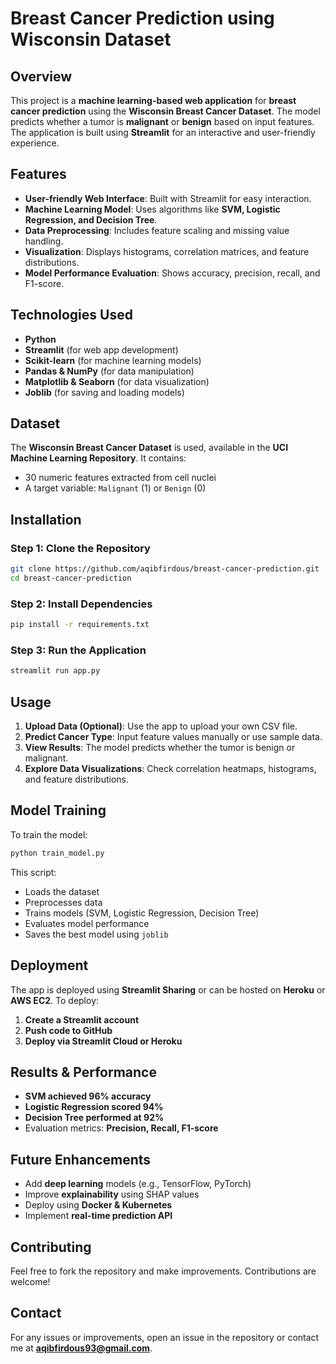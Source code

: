# Breast Cancer Prediction using Wisconsin Dataset 

## Overview
This project is a **machine learning-based web application** for **breast cancer prediction** using the **Wisconsin Breast Cancer Dataset**. The model predicts whether a tumor is **malignant** or **benign** based on input features. The application is built using **Streamlit** for an interactive and user-friendly experience.

## Features
- **User-friendly Web Interface**: Built with Streamlit for easy interaction.
- **Machine Learning Model**: Uses algorithms like **SVM, Logistic Regression, and Decision Tree**.
- **Data Preprocessing**: Includes feature scaling and missing value handling.
- **Visualization**: Displays histograms, correlation matrices, and feature distributions.
- **Model Performance Evaluation**: Shows accuracy, precision, recall, and F1-score.

## Technologies Used
- **Python**
- **Streamlit** (for web app development)
- **Scikit-learn** (for machine learning models)
- **Pandas & NumPy** (for data manipulation)
- **Matplotlib & Seaborn** (for data visualization)
- **Joblib** (for saving and loading models)

## Dataset
The **Wisconsin Breast Cancer Dataset** is used, available in the **UCI Machine Learning Repository**. It contains:
- 30 numeric features extracted from cell nuclei
- A target variable: `Malignant` (1) or `Benign` (0)

## Installation
### Step 1: Clone the Repository
```sh
git clone https://github.com/aqibfirdous/breast-cancer-prediction.git
cd breast-cancer-prediction
```

### Step 2: Install Dependencies
```sh
pip install -r requirements.txt
```

### Step 3: Run the Application
```sh
streamlit run app.py
```

## Usage
1. **Upload Data (Optional)**: Use the app to upload your own CSV file.
2. **Predict Cancer Type**: Input feature values manually or use sample data.
3. **View Results**: The model predicts whether the tumor is benign or malignant.
4. **Explore Data Visualizations**: Check correlation heatmaps, histograms, and feature distributions.

## Model Training
To train the model:
```sh
python train_model.py
```
This script:
- Loads the dataset
- Preprocesses data
- Trains models (SVM, Logistic Regression, Decision Tree)
- Evaluates model performance
- Saves the best model using `joblib`

## Deployment
The app is deployed using **Streamlit Sharing** or can be hosted on **Heroku** or **AWS EC2**. To deploy:
1. **Create a Streamlit account**
2. **Push code to GitHub**
3. **Deploy via Streamlit Cloud or Heroku**

## Results & Performance
- **SVM achieved 96% accuracy**
- **Logistic Regression scored 94%**
- **Decision Tree performed at 92%**
- Evaluation metrics: **Precision, Recall, F1-score**

## Future Enhancements
- Add **deep learning** models (e.g., TensorFlow, PyTorch)
- Improve **explainability** using SHAP values
- Deploy using **Docker & Kubernetes**
- Implement **real-time prediction API**

## Contributing
Feel free to fork the repository and make improvements. Contributions are welcome!

## Contact
For any issues or improvements, open an issue in the repository or contact me at **aqibfirdous93@gmail.com**.

